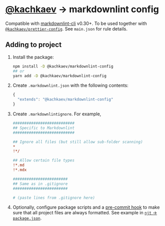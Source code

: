 # [@kachkaev](https://github.com/kachkaev) → markdownlint config

Compatible with [markdownlint-cli](https://www.npmjs.com/package/markdownlint-cli) v0.30+.
To be used together with [`@kachkaev/prettier-config`](https://www.npmjs.com/package/@kachkaev/prettier-config).
See `main.json` for rule details.

## Adding to project

1.  Install the package:

    ```sh
    npm install -D @kachkaev/markdownlint-config
    ## or
    yarn add -D @kachkaev/markdownlint-config
    ```

1.  Create `.markdownlint.json` with the following contents:

    ```js
    {
      "extends": "@kachkaev/markdownlint-config"
    }
    ```

1.  Create `.markdownlintignore`.
    For example,

    ```ini
    ###########################
    ## Specific to Markdownlint
    ###########################

    ## Ignore all files (but still allow sub-folder scanning)
    *
    !*/

    ## Allow certain file types
    !*.md
    !*.mdx

    ########################
    ## Same as in .gitignore
    ########################

    # (paste lines from .gitignore here)
    ```

1.  Optionally, configure package scripts and a [pre-commit hook](https://prettier.io/docs/en/precommit.html#__docusaurus) to make sure that all project files are always formatted.
    See example in [`njt` → `package.json`](https://github.com/kachkaev/njt/blob/master/package.json).
